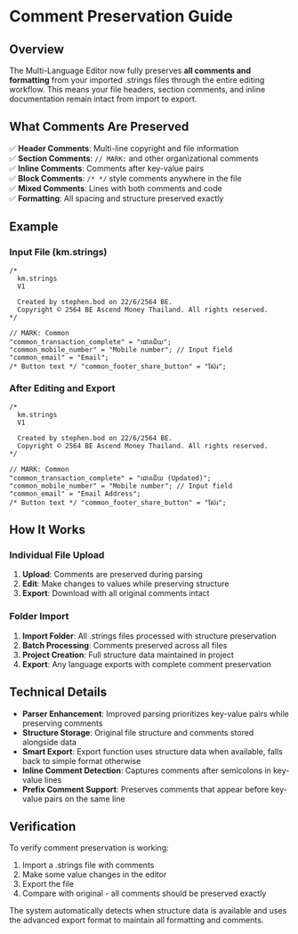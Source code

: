 # Comment Preservation Guide

## Overview

The Multi-Language Editor now fully preserves **all comments and formatting** from your imported .strings files through the entire editing workflow. This means your file headers, section comments, and inline documentation remain intact from import to export.

## What Comments Are Preserved

✅ **Header Comments**: Multi-line copyright and file information  
✅ **Section Comments**: `// MARK:` and other organizational comments  
✅ **Inline Comments**: Comments after key-value pairs  
✅ **Block Comments**: `/* */` style comments anywhere in the file  
✅ **Mixed Comments**: Lines with both comments and code  
✅ **Formatting**: All spacing and structure preserved exactly  

## Example

### Input File (km.strings)
```strings
/* 
  km.strings
  V1

  Created by stephen.bod on 22/6/2564 BE.
  Copyright © 2564 BE Ascend Money Thailand. All rights reserved.
*/

// MARK: Common
"common_transaction_complete" = "ជោគជ័យ";
"common_mobile_number" = "Mobile number"; // Input field
"common_email" = "Email";
/* Button text */ "common_footer_share_button" = "ស៊ែរ";
```

### After Editing and Export
```strings
/* 
  km.strings
  V1

  Created by stephen.bod on 22/6/2564 BE.
  Copyright © 2564 BE Ascend Money Thailand. All rights reserved.
*/

// MARK: Common
"common_transaction_complete" = "ជោគជ័យ (Updated)";
"common_mobile_number" = "Mobile number"; // Input field
"common_email" = "Email Address";
/* Button text */ "common_footer_share_button" = "ស៊ែរ";
```

## How It Works

### Individual File Upload
1. **Upload**: Comments are preserved during parsing
2. **Edit**: Make changes to values while preserving structure
3. **Export**: Download with all original comments intact

### Folder Import
1. **Import Folder**: All .strings files processed with structure preservation
2. **Batch Processing**: Comments preserved across all files
3. **Project Creation**: Full structure data maintained in project
4. **Export**: Any language exports with complete comment preservation

## Technical Details

- **Parser Enhancement**: Improved parsing prioritizes key-value pairs while preserving comments
- **Structure Storage**: Original file structure and comments stored alongside data
- **Smart Export**: Export function uses structure data when available, falls back to simple format otherwise
- **Inline Comment Detection**: Captures comments after semicolons in key-value lines
- **Prefix Comment Support**: Preserves comments that appear before key-value pairs on the same line

## Verification

To verify comment preservation is working:

1. Import a .strings file with comments
2. Make some value changes in the editor
3. Export the file
4. Compare with original - all comments should be preserved exactly

The system automatically detects when structure data is available and uses the advanced export format to maintain all formatting and comments.